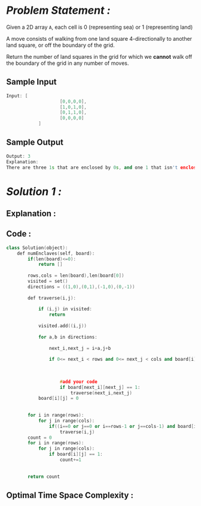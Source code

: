 # *Problem Statement :*

Given a 2D array `A`, each cell is 0 (representing sea) or 1 (representing land)

A move consists of walking from one land square 4-directionally to another land square, or off the boundary of the grid.

Return the number of land squares in the grid for which we **cannot** walk off the boundary of the grid in any number of moves.

## Sample Input

```cpp
Input: [
					[0,0,0,0],
					[1,0,1,0],
					[0,1,1,0],
					[0,0,0,0]
			]
```

## Sample Output

```cpp
Output: 3
Explanation: 
There are three 1s that are enclosed by 0s, and one 1 that isn't enclosed because its on the boundary.
```

# *Solution 1 :*

## Explanation :

## Code :

```cpp
class Solution(object):
    def numEnclaves(self, board):
        if(len(board)<=0):
            return []
        
        rows,cols = len(board),len(board[0])
        visited = set()
        directions = ((1,0),(0,1),(-1,0),(0,-1))
        
        def traverse(i,j):
            
            if (i,j) in visited:
                return
            
            visited.add((i,j))
            
            for a,b in directions:
                
                next_i,next_j = i+a,j+b
                
                if 0<= next_i < rows and 0<= next_j < cols and board[i][j]==1:
                    
                    
                    
                    #add your code
                    if board[next_i][next_j] == 1:
                        traverse(next_i,next_j)
            board[i][j] = 0
       
        
        for i in range(rows):
            for j in range(cols):
                if((i==0 or j==0 or i==rows-1 or j==cols-1) and board[i][j] == 1):
                    traverse(i,j)
        count = 0
        for i in range(rows):
            for j in range(cols):
                if board[i][j] == 1:
                    count+=1
                    
        
        return count
```

## Optimal Time Space Complexity :